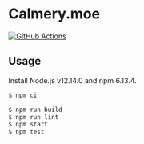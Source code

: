 # Calmery.moe

[![GitHub Actions](https://github.com/calmery/Calmery.moe/workflows/GitHub%20Actions/badge.svg?branch=develop)](https://github.com/calmery/Calmery.moe/actions)

## Usage

Install Node.js v12.14.0 and npm 6.13.4.

```bash
$ npm ci
```

```bash
$ npm run build
$ npm run lint
$ npm start
$ npm test
```
